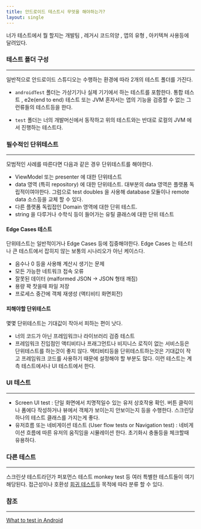 ```yaml
---
title: 안드로이드 테스트시 무엇을 해야하는가?
layout: single
---
```

너가 테스트에서 뭘 할지는 개발팀 , 레거시 코드의양 , 앱의 유형 , 아키텍쳐 사용등에 달려있다. 

### 테스트 폴더 구성
---
일반적으로 안드로이드 스튜디오는 수행하는 환경에 따라 2개의 테스트 폴더를 가진다.

- `androidTest` 폴더는 가상기기나 실제 기기에서 하는 테스트를 포함한다. 통합 테스트 , e2e(end to end)   테스트 또는 JVM 혼자서는 앱의 기능을 검증할 수 없는 그런류들의 테스트등을 한다.

- `test` 폴더는 너의 개발머신에서 동작하고 위의 테스트와는 반대로 로컬의 JVM 에서 진행하는 테스트다.

### 필수적인 단위테스트
---
모범적인 사례를 따른다면 다음과 같은 경우 단위테스트를 해야한다.

- ViewModel 또는 presenter 에 대한 단위테스트
- data 영역 (특히 repository) 에 대한 단위테스트. 대부분의 data 영역은 플랫폼 독립적이여야한다.
그럼으로 test doubles 을 사용해 database 모듈이나 remote data 소스등을 교체 할 수 있다. 
- 다른 플랫폼 독립접인 Domain 영역에 대한 단위 테스트. 
- string 을 다루거나 수학식 등이 들어가는 유틸 클래스에 대한 단위 테스트

#### Edge Cases 테스트
단위테스트는 일반적이거나 Edge Cases 등에 집중해야한다. Edge Cases 는 테스터나 큰 테스트에서 잡히지 않는
보통의 시나리오가 아닌 케이스다. 

- 음수나 0 등을 사용해 계산시 생기는 문제
- 모든 가능한 네트워크 접속 오류
- 잘못된 데이터 (malformed JSON -> JSON 형태 깨짐)
- 용량 꽉 찻을때 파일 저장
- 프로세스 중간에 객체 재생성 (액티비티 화면회전)

#### 피해야할 단위테스트
몇몇 단위테스트는 기대값이 작아서 피하는 편이 낫다.

- 너의 코드가 아닌 프레임워크나 라이브러리 검증 테스트
- 프레임워크 진입점인 액티비티나 프래그먼트나 비지니스 로직이 없는 서비스등은 단위테스트를 하는것이 좋지 않다. 액티비티등을 단위테스트하는것은 기대값이 작고 프레임워크 코드를 사용하기 때문에 설정해야 할 부분도 많다. 이런 테스트는 계측 테스트에서나 UI 테스트에서 한다.

### UI 테스트
---
- Screen UI test : 단일 화면에서 치명적일수 있는 유저 상호작용 확인. 버튼 클릭이나 폼에다 작성하거나
뷰에서 객체가 보이는지 안보이는지 등을 수행한다. 스크린당 하나의 테스트 클래스를 가지는게 좋다.
- 유저흐름 또는 네비게이션 테스트 (User flow tests or Navigation test) : 네비게이션 흐름에 따른 유저의
움직임을 시뮬레이션 한다. 초기화시 충돌등을 체크할때 유용하다. 

### 다른 테스트
---
스크린샷 테스트라던가 퍼포먼스 테스트 monkey test 등 여러 특별한 테스트들이 여기 해당된다. 
접근성이나 호환성 [회귀 테스트](https://ko.wikipedia.org/wiki/%ED%9A%8C%EA%B7%80_%ED%85%8C%EC%8A%A4%ED%8A%B8)등 목적에 따라 분류 할 수 있다.


### 참조
---
[What to test in Android](https://developer.android.com/training/testing/fundamentals/what-to-test)